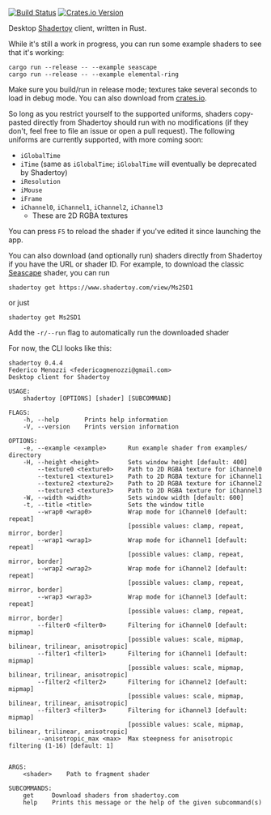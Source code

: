 [![Build Status](https://travis-ci.org/fmenozzi/shadertoy-rs.svg?branch=master)](https://travis-ci.org/fmenozzi/shadertoy-rs)
[![Crates.io Version](https://img.shields.io/crates/v/shadertoy-rs.svg)](https://crates.io/crates/shadertoy-rs)

Desktop [Shadertoy](https://www.shadertoy.com) client, written in Rust.

While it's still a work in progress, you can run some example shaders to see that it's working:

```
cargo run --release -- --example seascape
cargo run --release -- --example elemental-ring
```

Make sure you build/run in release mode; textures take several seconds to load in debug mode. You can also download from [crates.io](https://crates.io/crates/shadertoy-rs).

So long as you restrict yourself to the supported uniforms, shaders copy-pasted directly from Shadertoy should run with no modifications (if they don't, feel free to file an issue or open a pull request). The following uniforms are currently supported, with more coming soon:

* `iGlobalTime`
* `iTime` (same as `iGlobalTime`; `iGlobalTime` will eventually be deprecated by Shadertoy)
* `iResolution`
* `iMouse`
* `iFrame`
* `iChannel0`, `iChannel1`, `iChannel2`, `iChannel3`
    * These are 2D RGBA textures

You can press `F5` to reload the shader if you've edited it since launching the app.

You can also download (and optionally run) shaders directly from Shadertoy if you have the URL or shader ID. For example, to download the classic [Seascape](https://www.shadertoy.com/view/Ms2SD1) shader, you can run

```
shadertoy get https://www.shadertoy.com/view/Ms2SD1
```

or just

```
shadertoy get Ms2SD1
```

Add the `-r/--run` flag to automatically run the downloaded shader

For now, the CLI looks like this:

```
shadertoy 0.4.4
Federico Menozzi <federicogmenozzi@gmail.com>
Desktop client for Shadertoy

USAGE:
    shadertoy [OPTIONS] [shader] [SUBCOMMAND]

FLAGS:
    -h, --help       Prints help information
    -V, --version    Prints version information

OPTIONS:
    -e, --example <example>      Run example shader from examples/ directory
    -H, --height <height>        Sets window height [default: 400]
        --texture0 <texture0>    Path to 2D RGBA texture for iChannel0
        --texture1 <texture1>    Path to 2D RGBA texture for iChannel1
        --texture2 <texture2>    Path to 2D RGBA texture for iChannel2
        --texture3 <texture3>    Path to 2D RGBA texture for iChannel3
    -W, --width <width>          Sets window width [default: 600]
    -t, --title <title>          Sets the window title
        --wrap0 <wrap0>          Wrap mode for iChannel0 [default: repeat]
                                 [possible values: clamp, repeat, mirror, border]
        --wrap1 <wrap1>          Wrap mode for iChannel1 [default: repeat]
                                 [possible values: clamp, repeat, mirror, border]
        --wrap2 <wrap2>          Wrap mode for iChannel2 [default: repeat]
                                 [possible values: clamp, repeat, mirror, border]
        --wrap3 <wrap3>          Wrap mode for iChannel3 [default: repeat]
                                 [possible values: clamp, repeat, mirror, border]
        --filter0 <filter0>      Filtering for iChannel0 [default: mipmap]
                                 [possible values: scale, mipmap, bilinear, trilinear, anisotropic]
        --filter1 <filter1>      Filtering for iChannel1 [default: mipmap]
                                 [possible values: scale, mipmap, bilinear, trilinear, anisotropic]
        --filter2 <filter2>      Filtering for iChannel2 [default: mipmap]
                                 [possible values: scale, mipmap, bilinear, trilinear, anisotropic]
        --filter3 <filter3>      Filtering for iChannel3 [default: mipmap]
                                 [possible values: scale, mipmap, bilinear, trilinear, anisotropic]
        --anisotropic_max <max>  Max steepness for anisotropic filtering (1-16) [default: 1]


ARGS:
    <shader>    Path to fragment shader

SUBCOMMANDS:
    get     Download shaders from shadertoy.com
    help    Prints this message or the help of the given subcommand(s)
````
